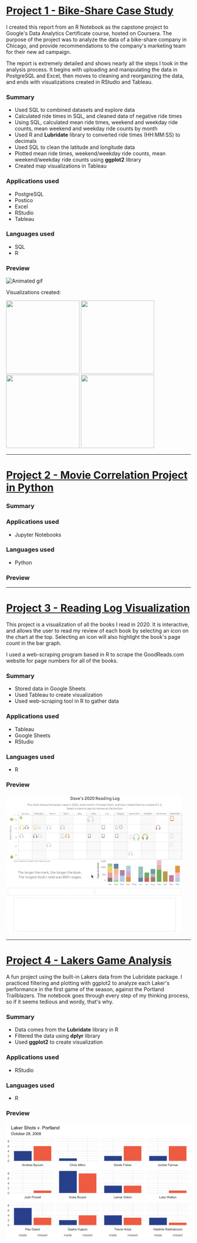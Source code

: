 

# [Project 1 - Bike-Share Case Study](http://htmlpreview.github.io/?https://github.com/dswhite11/DW_portfolio/blob/c81faca8b4e40771da8f49ee5e10e88496daba2c/cycling_project/cycling_notebook.html)

I created this report from an R Notebook as the capstone project to Google's Data Analytics Certificate course, hosted on Coursera. The purpose of the project was to analyze the data of a bike-share company in Chicago, and provide recommendations to the company's marketing team for their new ad campaign.

The report is extremely detailed and shows nearly all the steps I took in the analysis process. It begins with uploading and manipulating the data in PostgreSQL and Excel, then moves to cleaning and reorganizing the data, and ends with visualizations created in RStudio and Tableau.

### Summary

- Used SQL to combined datasets and explore data
- Calculated ride times in SQL, and cleaned data of negative ride times
- Using SQL, calculated mean ride times, weekend and weekday ride counts, mean weekend and weekday ride counts by month
- Used R and **Lubridate** library to converted ride times (HH:MM:SS) to decimals
- Used SQL to clean the latitude and longitude data
- Plotted mean ride times, weekend/weekday ride counts, mean weekend/weekday ride counts using **ggplot2** library
- Created map visualizations in Tableau

### Applications used

- PostgreSQL
- Postico
- Excel
- RStudio
- Tableau

### Languages used

- SQL
- R

### Preview

![Animated gif](/images/cyclistics_anim_screenshot.gif)

Visualizations created:

<div>
  <a href="/portfolio/images/mean_daily_ride_count.png"><img src="/portfolio/images/mean_daily_ride_count.png" height=200 width=200></a>
  <a href="/portfolio/images/mean_ride_time_per_month.png"><img src="/portfolio/images/mean_ride_time_per_month.png" height=200 width=200></a>
  <a href="/portfolio/images/mean_ride_time_weekend_weekday.png"><img src="/portfolio/images/mean_ride_time_weekend_weekday.png" height=200 width=200></a>
  <a href="/portfolio/images/ride_geographical_distribution.png"><img src="/portfolio/images/ride_geographical_distribution.png" height=200 width=200></a>
</div>
   

---

# [Project 2 - Movie Correlation Project in Python](movies_project/Movie%20Correlation%20Project.md)

### Summary

### Applications used

- Jupyter Notebooks

### Languages used

- Python

### Preview

---

# [Project 3 - Reading Log Visualization](https://public.tableau.com/profile/david.white5299#!/vizhome/Books2020_16052071128230/Daves2020ReadingLog)

This project is a visualization of all the books I read in 2020. It is interactive, and allows the user to read my review of each book by selecting an icon on the chart at the top. Selecting an icon will also highlight the book's page count in the bar graph.

I used a web-scraping program based in R to scrape the GoodReads.com website for page numbers for all of the books. 

### Summary

- Stored data in Google Sheets
- Used Tableau to create visualization
- Used web-scraping tool in R to gather data

### Applications used

- Tableau
- Google Sheets
- RStudio

### Languages used

- R

### Preview

![Animated gif](/images/readinglog_tableau_gif.gif)

---

# [Project 4 - Lakers Game Analysis](http://htmlpreview.github.io/?https://github.com/dswhite11/portfolio/blob/d89e5016de149971961424d6e08a6c361dae2344/laker_project/lakers_markdown_intro.html)

A fun project using the built-in Lakers data from the Lubridate package. I practiced filtering and plotting with ggplot2 to analyze each Laker's performance in the first game of the season, against the Portland Trailblazers. The notebook goes through every step of my thinking process, so if it seems tedious and wordy, that's why.

### Summary

- Data comes from the **Lubridate** library in R
- Filtered the data using **dplyr** library
- Used **ggplot2** to create visualization

### Applications used

- RStudio

### Languages used

- R

### Preview 

![Preview](/images/lakers_screenshot.png)
